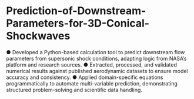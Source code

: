 # Prediction-of-Downstream-Parameters-for-3D-Conical-Shockwaves
● Developed a Python-based calculation tool to predict downstream flow parameters from supersonic shock conditions, 
adapting logic from NASA’s platform and research sources.
● Extracted, processed, and validated numerical results against published aerodynamic datasets to ensure model accuracy 
and consistency.
● Applied domain-specific equations programmatically to automate multi-variable prediction, demonstrating structured 
problem-solving and scientific data handling.
